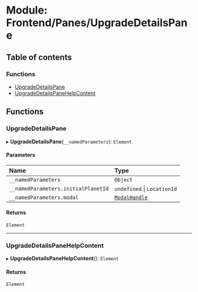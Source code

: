 # Module: Frontend/Panes/UpgradeDetailsPane

## Table of contents

### Functions

- [UpgradeDetailsPane](Frontend_Panes_UpgradeDetailsPane.md#upgradedetailspane)
- [UpgradeDetailsPaneHelpContent](Frontend_Panes_UpgradeDetailsPane.md#upgradedetailspanehelpcontent)

## Functions

### UpgradeDetailsPane

▸ **UpgradeDetailsPane**(`__namedParameters`): `Element`

#### Parameters

| Name                                | Type                                                                   |
| :---------------------------------- | :--------------------------------------------------------------------- |
| `__namedParameters`                 | `Object`                                                               |
| `__namedParameters.initialPlanetId` | `undefined` \| `LocationId`                                            |
| `__namedParameters.modal`           | [`ModalHandle`](../interfaces/Frontend_Views_ModalPane.ModalHandle.md) |

#### Returns

`Element`

---

### UpgradeDetailsPaneHelpContent

▸ **UpgradeDetailsPaneHelpContent**(): `Element`

#### Returns

`Element`
